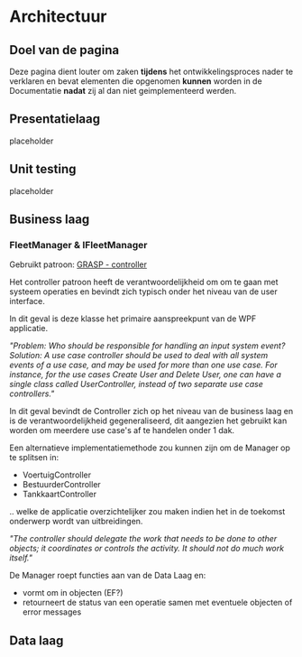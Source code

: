 # Architectuur

## Doel van de pagina

Deze pagina dient louter om zaken **tijdens** het ontwikkelingsproces nader te verklaren en bevat elementen
die opgenomen **kunnen** worden in de Documentatie **nadat** zij al dan niet geimplementeerd werden.

## Presentatielaag

placeholder

## Unit testing

placeholder

## Business laag

### FleetManager & IFleetManager


Gebruikt patroon: [GRASP - controller](https://en.wikipedia.org/wiki/GRASP_(object-oriented_design))

Het controller patroon heeft de verantwoordelijkheid om om te gaan met systeem operaties en bevindt zich typisch onder het niveau van de user interface.

In dit geval is deze klasse het primaire aanspreekpunt van de WPF applicatie.

*"Problem: Who should be responsible for handling an input system event?
Solution: A use case controller should be used to deal with all system events of a use case, and may be used for more than one use case. For instance, for the use cases Create User and Delete User, one can have a single class called UserController, instead of two separate use case controllers."*

In dit geval bevindt de Controller zich op het niveau van de business laag en is de verantwoordelijkheid gegeneraliseerd, dit aangezien het gebruikt kan worden om meerdere use case's af te handelen onder 1 dak.

Een alternatieve implementatiemethode zou kunnen zijn om de Manager op te splitsen in:
- VoertuigController
- BestuurderController
- TankkaartController

.. welke de applicatie overzichtelijker zou maken indien het in de toekomst onderwerp wordt van uitbreidingen.

*"The controller should delegate the work that needs to be done to other objects; it coordinates or controls the activity. It should not do much work itself."*

De Manager roept functies aan van de Data Laag en:
- vormt om in objecten (EF?)
- retourneert de status van een operatie samen met eventuele objecten of error messages

## Data laag
